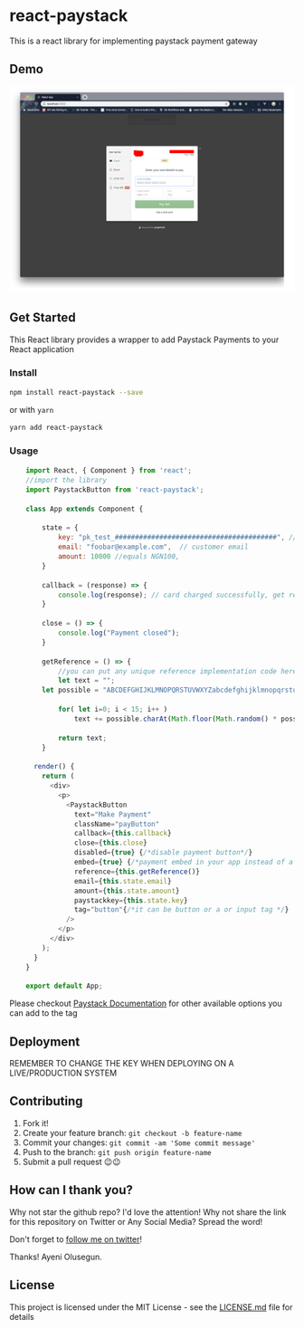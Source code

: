 # react-paystack

This is a react library for implementing paystack payment gateway

## Demo

![Demo](React_App.png?raw=true "Demo Image")

## Get Started

This React library provides a wrapper to add Paystack Payments to your React application

### Install

```sh
npm install react-paystack --save
```

or with `yarn`

```sh
yarn add react-paystack
```

### Usage

```javascript
    import React, { Component } from 'react';
    //import the library
    import PaystackButton from 'react-paystack';

    class App extends Component {

    	state = {
    		key: "pk_test_########################################", //PAYSTACK PUBLIC KEY
    		email: "foobar@example.com",  // customer email
    		amount: 10000 //equals NGN100,
    	}

    	callback = (response) => {
    		console.log(response); // card charged successfully, get reference here
    	}

    	close = () => {
    		console.log("Payment closed");
    	}

    	getReference = () => {
    		//you can put any unique reference implementation code here
    		let text = "";
        let possible = "ABCDEFGHIJKLMNOPQRSTUVWXYZabcdefghijklmnopqrstuvwxyz0123456789-.=";

    		for( let i=0; i < 15; i++ )
    			text += possible.charAt(Math.floor(Math.random() * possible.length));

    		return text;
    	}

      render() {
        return (
          <div>
            <p>
              <PaystackButton
                text="Make Payment"
                className="payButton"
                callback={this.callback}
                close={this.close}
                disabled={true} {/*disable payment button*/}
                embed={true} {/*payment embed in your app instead of a pop up*/}
                reference={this.getReference()}
                email={this.state.email}
                amount={this.state.amount}
                paystackkey={this.state.key}
                tag="button"{/*it can be button or a or input tag */}
              />
            </p>
          </div>
        );
      }
    }

    export default App;
```

Please checkout [Paystack Documentation](https://developers.paystack.co/docs/paystack-inline) for other available options you can add to the tag

## Deployment

REMEMBER TO CHANGE THE KEY WHEN DEPLOYING ON A LIVE/PRODUCTION SYSTEM

## Contributing

1. Fork it!
2. Create your feature branch: `git checkout -b feature-name`
3. Commit your changes: `git commit -am 'Some commit message'`
4. Push to the branch: `git push origin feature-name`
5. Submit a pull request 😉😉

## How can I thank you?

Why not star the github repo? I'd love the attention! Why not share the link for this repository on Twitter or Any Social Media? Spread the word!

Don't forget to [follow me on twitter](https://twitter.com/iamraphson)!

Thanks!
Ayeni Olusegun.

## License

This project is licensed under the MIT License - see the [LICENSE.md](LICENSE.md) file for details
